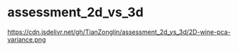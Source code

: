 # assessment_2d_vs_3d


https://cdn.jsdelivr.net/gh/TianZonglin/assessment_2d_vs_3d/2D-wine-pca-variance.png
